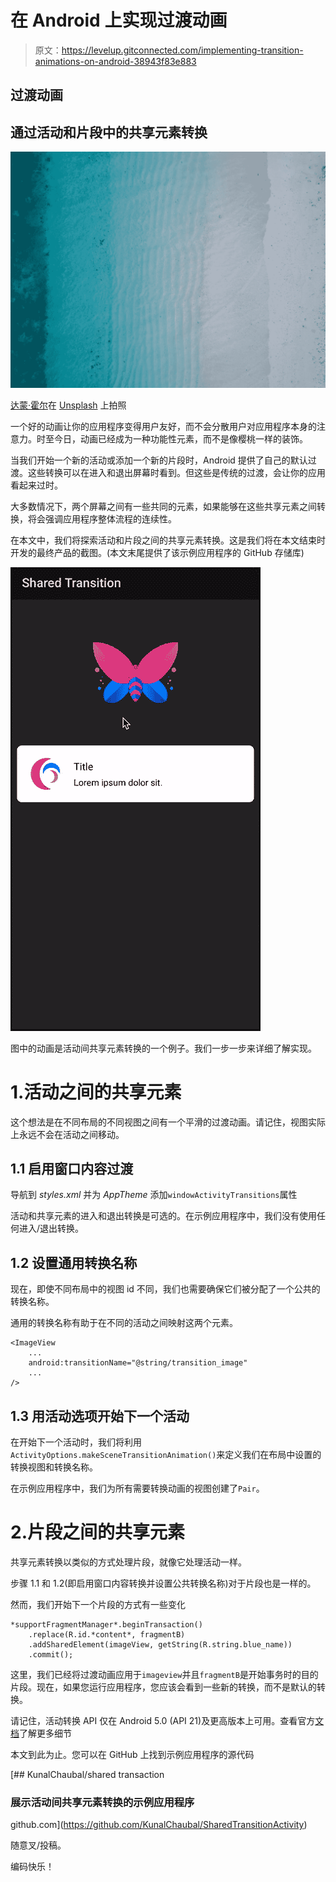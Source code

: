 # 在 Android 上实现过渡动画

> 原文：<https://levelup.gitconnected.com/implementing-transition-animations-on-android-38943f83e883>

## 过渡动画

## 通过活动和片段中的共享元素转换

![](img/415fd3971de2fc35ba70f772e2a8f6ec.png)

[达蒙·霍尔](https://unsplash.com/@damodigital?utm_source=unsplash&utm_medium=referral&utm_content=creditCopyText)在 [Unsplash](https://unsplash.com/s/photos/transition?utm_source=unsplash&utm_medium=referral&utm_content=creditCopyText) 上拍照

一个好的动画让你的应用程序变得用户友好，而不会分散用户对应用程序本身的注意力。时至今日，动画已经成为一种功能性元素，而不是像樱桃一样的装饰。

当我们开始一个新的活动或添加一个新的片段时，Android 提供了自己的默认过渡。这些转换可以在进入和退出屏幕时看到。但这些是传统的过渡，会让你的应用看起来过时。

大多数情况下，两个屏幕之间有一些共同的元素，如果能够在这些共享元素之间转换，将会强调应用程序整体流程的连续性。

在本文中，我们将探索活动和片段之间的共享元素转换。这是我们将在本文结束时开发的最终产品的截图。(本文末尾提供了该示例应用程序的 GitHub 存储库)

![](img/a5b43d5217ed6f1050951cf9716aa9e6.png)

图中的动画是活动间共享元素转换的一个例子。我们一步一步来详细了解实现。

# 1.活动之间的共享元素

这个想法是在不同布局的不同视图之间有一个平滑的过渡动画。请记住，视图实际上永远不会在活动之间移动。

## 1.1 启用窗口内容过渡

导航到 *styles.xml* 并为 *AppTheme* 添加`windowActivityTransitions`属性

活动和共享元素的进入和退出转换是可选的。在示例应用程序中，我们没有使用任何进入/退出转换。

## 1.2 设置通用转换名称

现在，即使不同布局中的视图 id 不同，我们也需要确保它们被分配了一个公共的转换名称。

通用的转换名称有助于在不同的活动之间映射这两个元素。

```
<ImageView
    ...
    android:transitionName="@string/transition_image"
    ... 
/>
```

## 1.3 用活动选项开始下一个活动

在开始下一个活动时，我们将利用`ActivityOptions.makeSceneTransitionAnimation()`来定义我们在布局中设置的转换视图和转换名称。

在示例应用程序中，我们为所有需要转换动画的视图创建了`Pair`。

# 2.片段之间的共享元素

共享元素转换以类似的方式处理片段，就像它处理活动一样。

步骤 1.1 和 1.2(即启用窗口内容转换并设置公共转换名称)对于片段也是一样的。

然而，我们开始下一个片段的方式有一些变化

```
*supportFragmentManager*.beginTransaction()
    .replace(R.id.*content*, fragmentB)
    .addSharedElement(imageView, getString(R.string.blue_name))
    .commit();
```

这里，我们已经将过渡动画应用于`imageview`并且`fragmentB`是开始事务时的目的片段。现在，如果您运行应用程序，您应该会看到一些新的转换，而不是默认的转换。

请记住，活动转换 API 仅在 Android 5.0 (API 21)及更高版本上可用。查看官方[文档](https://developer.android.com/training/transitions/start-activity#start-with-element)了解更多细节

本文到此为止。您可以在 GitHub 上找到示例应用程序的源代码

[](https://github.com/KunalChaubal/SharedTransitionActivity) [## KunalChaubal/shared transaction

### 展示活动间共享元素转换的示例应用程序

github.com](https://github.com/KunalChaubal/SharedTransitionActivity) 

随意叉/投稿。

编码快乐！